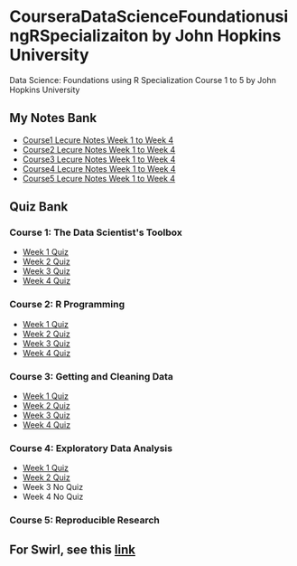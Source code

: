 # CourseraDataScienceFoundationusingRSpecializaiton by John Hopkins University
Data Science: Foundations using R Specialization Course 1 to 5 by John Hopkins University

## My Notes Bank
* [Course1 Lecure Notes Week 1 to Week 4](https://github.com/lli289/CourseraDataScienceFoundationsusingRSpecializaiton/blob/main/My%20Notes%20Bank/Course1Notes.pdf)
* [Course2 Lecure Notes Week 1 to Week 4](https://github.com/lli289/CourseraDataScienceFoundationsusingRSpecializaiton/blob/main/My%20Notes%20Bank/Course2Notes.pdf)
* [Course3 Lecure Notes Week 1 to Week 4](https://github.com/lli289/CourseraDataScienceFoundationsusingRSpecializaiton/blob/main/My%20Notes%20Bank/Course3Notes.pdf)
* [Course4 Lecure Notes Week 1 to Week 4](https://github.com/lli289/CourseraDataScienceFoundationsusingRSpecializaiton/blob/main/My%20Notes%20Bank/Course4Notes.pdf)
* [Course5 Lecure Notes Week 1 to Week 4](https://github.com/lli289/CourseraDataScienceFoundationsusingRSpecializaiton/blob/main/My%20Notes%20Bank/Course5Notes.pdf)

## Quiz Bank
### Course 1: The Data Scientist's Toolbox
* [Week 1 Quiz](https://github.com/lli289/CourseraDataScienceFoundationsusingRSpecializaiton/blob/main/Quiz%20Bank/Course%201/Week1.pdf)
* [Week 2 Quiz](https://github.com/lli289/CourseraDataScienceFoundationsusingRSpecializaiton/blob/main/Quiz%20Bank/Course%201/Week2.pdf)
* [Week 3 Quiz](https://github.com/lli289/CourseraDataScienceFoundationsusingRSpecializaiton/blob/main/Quiz%20Bank/Course%201/Week3.pdf)
* [Week 4 Quiz](https://github.com/lli289/CourseraDataScienceFoundationsusingRSpecializaiton/blob/main/Quiz%20Bank/Course%201/Week4.pdf)

### Course 2: R Programming
* [Week 1 Quiz](https://github.com/lli289/CourseraDataScienceFoundationsusingRSpecializaiton/blob/main/Quiz%20Bank/Course%202/Week1.pdf)
* [Week 2 Quiz](https://github.com/lli289/CourseraDataScienceFoundationsusingRSpecializaiton/blob/main/Quiz%20Bank/Course%202/Week2.pdf)
* [Week 3 Quiz](https://github.com/lli289/CourseraDataScienceFoundationsusingRSpecializaiton/blob/main/Quiz%20Bank/Course%202/Week3.pdf)
* [Week 4 Quiz](https://github.com/lli289/CourseraDataScienceFoundationsusingRSpecializaiton/blob/main/Quiz%20Bank/Course%202/Week4.pdf)

### Course 3: Getting and Cleaning Data
* [Week 1 Quiz](https://github.com/lli289/CourseraDataScienceFoundationsusingRSpecializaiton/blob/main/Quiz%20Bank/Course%203/Week1.pdf)
* [Week 2 Quiz](https://github.com/lli289/CourseraDataScienceFoundationsusingRSpecializaiton/blob/main/Quiz%20Bank/Course%203/Week2.pdf)
* [Week 3 Quiz](https://github.com/lli289/CourseraDataScienceFoundationsusingRSpecializaiton/blob/main/Quiz%20Bank/Course%203/Week3.pdf)
* [Week 4 Quiz](https://github.com/lli289/CourseraDataScienceFoundationsusingRSpecializaiton/blob/main/Quiz%20Bank/Course%203/Week4.pdf)

### Course 4: Exploratory Data Analysis
* [Week 1 Quiz](https://github.com/lli289/CourseraDataScienceFoundationsusingRSpecializaiton/blob/main/Quiz%20Bank/Course%204/Week1.pdf)
* [Week 2 Quiz](https://github.com/lli289/CourseraDataScienceFoundationsusingRSpecializaiton/blob/main/Quiz%20Bank/Course%204/Week2.pdf)
* Week 3 No Quiz
* Week 4 No Quiz

### Course 5: Reproducible Research

## For Swirl, see this [link](https://lli289.github.io/posts/2023/05/blog-post-2/)
